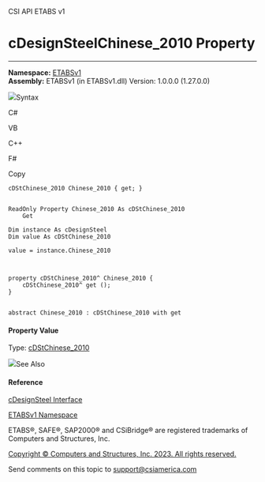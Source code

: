 ﻿

CSI API ETABS v1

# cDesignSteelChinese_2010 Property  
  
---  
  
**Namespace:** [ETABSv1](2780f1b8-2033-5289-2298-1cdb2a7508d9.htm)  
**Assembly:** ETABSv1 (in ETABSv1.dll) Version: 1.0.0.0 (1.27.0.0)

![](../icons/SectionExpanded.png)Syntax

C#

VB

C++

F#

Copy

    
    
    cDStChinese_2010 Chinese_2010 { get; }
    
    
    ReadOnly Property Chinese_2010 As cDStChinese_2010
    	Get
    
    Dim instance As cDesignSteel
    Dim value As cDStChinese_2010
    
    value = instance.Chinese_2010
    
    
    
    property cDStChinese_2010^ Chinese_2010 {
    	cDStChinese_2010^ get ();
    }
    
    
    abstract Chinese_2010 : cDStChinese_2010 with get
    

#### Property Value

Type: [cDStChinese_2010](179483fa-6c7a-6035-7d81-8adfb00f46f3.htm)

![](../icons/SectionExpanded.png)See Also

#### Reference

[cDesignSteel Interface](b1c226bd-117b-fef1-3ecf-9501e542b220.htm)

[ETABSv1 Namespace](2780f1b8-2033-5289-2298-1cdb2a7508d9.htm)

ETABS®, SAFE®, SAP2000® and CSiBridge® are registered trademarks of Computers
and Structures, Inc.  

[Copyright © Computers and Structures, Inc. 2023. All rights
reserved.](http://www.csiamerica.com)

Send comments on this topic to
[support@csiamerica.com](mailto:support%40csiamerica.com?Subject=CSI%20API%20ETABS%20v1)

